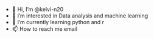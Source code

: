 - 👋 Hi, I’m @kelvi-n20
- 👀 I’m interested in Data analysis and machine learning
- 🌱 I’m currently learning python and r
- 📫 How to reach me email 

<!---
kelvi-n20/kelvi-n20 is a ✨ special ✨ repository because its `README.md` (this file) appears on your GitHub profile.
You can click the Preview link to take a look at your changes.
--->
